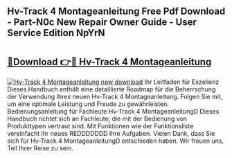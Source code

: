## Hv-Track 4 Montageanleitung Free Pdf Download - Part-N0c New Repair Owner Guide - User Service Edition NpYrN

# <h2><a href="http://df6sdj.blite.top/?on=Hv-Track+4+Montageanleitung">🔗Download 👉🔴 Hv-Track 4 Montageanleitung</a></h2>

[![Hv-Track 4 Montageanleitung new download](https://i.imgur.com/lujVjoI.png)](http://df6sdj.blite.top/?on=Hv-Track+4+Montageanleitung)
Ihr Leitfaden für Exzellenz Dieses Handbuch enthält eine detaillierte Roadmap für die Beherrschung der Verwendung Ihres neuen Hv-Track 4 Montageanleitung. Folgen Sie mit, um eine optimale Leistung und Freude zu gewährleisten. Bedienungsanleitung für Fachleute Hv-Track 4 MontageanleitungD Dieses Handbuch richtet sich an Fachleute, die mit der Bedienung von Produkttypen vertraut sind. Mit Funktionen wie der Funktionsliste vereinfacht Ihr neues REDDDDDDD Ihre Aufgaben. Vielen Dank, dass Sie sich für Hv-Track 4 MontageanleitungD entschieden haben. Wir freuen uns, Teil Ihrer Reise zu sein.
